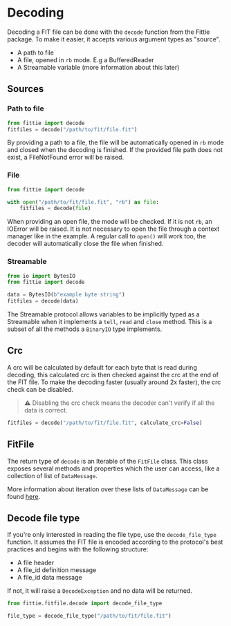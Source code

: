# Decoding

Decoding a FIT file can be done with the `decode` function from the Fittie package.
To make it easier, it accepts various argument types as "source".

- A path to file
- A file, opened in `rb` mode. E.g a BufferedReader
- A Streamable variable (more information about this later)

## Sources

### Path to file

```python
from fittie import decode
fitfiles = decode("/path/to/fit/file.fit")
```

By providing a path to a file, the file will be automatically opened in `rb` mode and 
closed when the decoding is finished. If the provided file path does not exist, a 
FileNotFound error will be raised.

### File

```python
from fittie import decode

with open("/path/to/fit/file.fit", "rb") as file:
    fitfiles = decode(file)
```

When providing an open file, the mode will be checked. If it is not `rb`, an IOError will
be raised. It is not necessary to open the file through a context manager like in the 
example. A regular call to `open()` will work too, the decoder will automatically 
close the file when finished.

### Streamable

```python
from io import BytesIO
from fittie import decode

data = BytesIO(b"example byte string")
fitfiles = decode(data)
```

The Streamable protocol allows variables to be implicitly typed as a Streamable when it
implements a `tell`, `read` and `close` method. This is a subset of all the methods a
`BinaryIO` type implements.

## Crc

A crc will be calculated by default for each byte that is read during decoding, this 
calculated crc is then checked against the crc at the end of the FIT file. To make the
decoding faster (usually around 2x faster), the crc check can be disabled. 

> ⚠️ Disabling the crc check means the decoder can't verify if all the data is correct.

```python
fitfiles = decode("/path/to/fit/file.fit", calculate_crc=False)
```

## FitFile

The return type of `decode` is an Iterable of the `FitFile` class. This class exposes several methods
and properties which the user can access, like a collection of list of `DataMessage`.

More information about iteration over these lists of `DataMessage` can be found [here](iterating_data.md).

## Decode file type

If you're only interested in reading the file type, use the `decode_file_type` function.
It assumes the FIT file is encoded according to the protocol's best practices and begins 
with the following structure:
* A file header
* A file_id definition message
* A file_id data message

If not, it will raise a `DecodeException` and no data will be returned.

```python
from fittie.fitfile.decode import decode_file_type

file_type = decode_file_type("/path/to/fit/file.fit")
```
